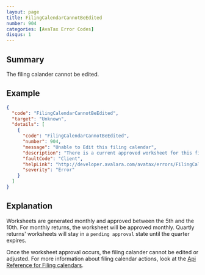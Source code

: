 ```yaml
---
layout: page
title: FilingCalendarCannotBeEdited
number: 904
categories: [AvaTax Error Codes]
disqus: 1
---
```


## Summary

The filing calander cannot be edited.

## Example

```json
{
  "code": "FilingCalendarCannotBeEdited",
  "target": "Unknown",
  "details": [
    {
      "code": "FilingCalendarCannotBeEdited",
      "number": 904,
      "message": "Unable to Edit this filing calendar",
      "description": "There is a current approved worksheet for this filing calendar.  Filing calendars cannot be edited with an approved worksheet associated with it.",
      "faultCode": "Client",
      "helpLink": "http://developer.avalara.com/avatax/errors/FilingCalendarCannotBeEdited",
      "severity": "Error"
    }
  ]
}
```

## Explanation

Worksheets are generated monthly and approved between the 5th and the 10th. For monthly returns, the worksheet will be approved monthly. Quartly returns' worksheets will stay in a `pending approval` state until the quarter expires. 

Once the worksheet approval occurs, the filing calander cannot be edited or adjusted. For more information about filing calendar actions, look at the [Api Reference for Filing calendars](https://developer.avalara.com/api-reference/avatax/rest/v2/methods/FilingCalendars/).
